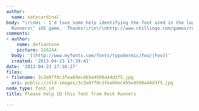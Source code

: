 ```yaml
---
author:
  name: natecardinal
body: "\r\nHi - I'd love some help identifying the font used in the logo for the \"Rock
  Runners\" iOS game.  Thanks!\r\n\r\nhttp://www.chillingo.com/games/rock-runners/"
comments:
- author:
    name: defiantone
    picture: 126244
  body: '[[http://www.myfonts.com/fonts/typodermic/foo/|Foo]]'
  created: '2013-04-23 17:39:41'
date: '2013-04-23 17:16:27'
files:
- filename: 3c3e07f8c3fea69ec465e4598a44d3f5.jpg
  uri: public://old-images/3c3e07f8c3fea69ec465e4598a44d3f5.jpg
node_type: font_id
title: Please help ID this font from Rock Runners

---
```

